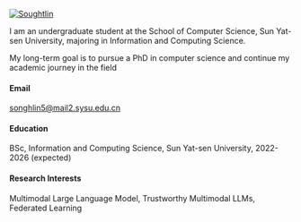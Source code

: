 

[![Soughtlin](https://img.shields.io/badge/Soughtlin-github-blue?logo=github)](https://github.com/Soughtlin)

I am an undergraduate student at the School of Computer Science, Sun Yat-sen University, majoring in Information and Computing Science.

My long-term goal is to pursue a PhD in computer science and continue my academic journey in the field

#### Email
songhlin5@mail2.sysu.edu.cn

#### Education
BSc, Information and Computing Science, Sun Yat-sen University, 2022-2026 (expected)

#### Research Interests
Multimodal Large Language Model, Trustworthy Multimodal LLMs, Federated Learning


